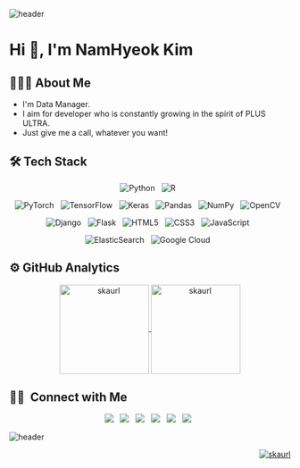 ![header](https://capsule-render.vercel.app/api?&color=B22222&type=waving&section=header&height=200&text=Kim%20NamHyeok&animation=fadeIn)

# Hi 👋, I'm NamHyeok Kim

## 👨🏻‍💻 About Me

- I'm Data Manager.
- I aim for developer who is constantly growing in the spirit of PLUS ULTRA.
- Just give me a call, whatever you want!

## 🛠 Tech Stack

<p align="center">
  <img alt="Python" src="https://img.shields.io/badge/python-%2314354C.svg?style=for-the-badge&logo=python&logoColor=white"/> &nbsp
  <img alt="R" src="https://img.shields.io/badge/r-%23276DC3.svg?style=for-the-badge&logo=r&logoColor=white"/> &nbsp
</p>
<p align="center">
  <img alt="PyTorch" src="https://img.shields.io/badge/PyTorch-%23EE4C2C.svg?style=for-the-badge&logo=PyTorch&logoColor=white"/> &nbsp
  <img alt="TensorFlow" src="https://img.shields.io/badge/TensorFlow-%23FF6F00.svg?style=for-the-badge&logo=TensorFlow&logoColor=white"/> &nbsp
  <img alt="Keras" src="https://img.shields.io/badge/Keras-%23D00000.svg?style=for-the-badge&logo=Keras&logoColor=white"/> &nbsp
  <img alt="Pandas" src="https://img.shields.io/badge/pandas-%23150458.svg?style=for-the-badge&logo=pandas&logoColor=white"/> &nbsp
  <img alt="NumPy" src="https://img.shields.io/badge/numpy-%23013243.svg?style=for-the-badge&logo=numpy&logoColor=white"/> &nbsp
  <img alt="OpenCV" src="https://img.shields.io/badge/opencv-%23white.svg?style=for-the-badge&logo=opencv&logoColor=white"/> &nbsp
</p>
<p align="center">
  <img alt="Django" src="https://img.shields.io/badge/django-%23092E20.svg?style=for-the-badge&logo=django&logoColor=white"/> &nbsp
  <img alt="Flask" src="https://img.shields.io/badge/flask-%23000.svg?style=for-the-badge&logo=flask&logoColor=white"/> &nbsp
  <img alt="HTML5" src="https://img.shields.io/badge/html5-%23E34F26.svg?style=for-the-badge&logo=html5&logoColor=white"/> &nbsp
  <img alt="CSS3" src="https://img.shields.io/badge/css3-%231572B6.svg?style=for-the-badge&logo=css3&logoColor=white"/> &nbsp
  <img alt="JavaScript" src="https://img.shields.io/badge/javascript-%23323330.svg?style=for-the-badge&logo=javascript&logoColor=%23F7DF1E"/> &nbsp
</p>
<p align="center">
  <img alt="ElasticSearch" src="https://img.shields.io/badge/-ElasticSearch-005571?style=for-the-badge&logo=elasticsearch"/> &nbsp
  <img alt="Google Cloud" src="https://img.shields.io/badge/GoogleCloud-%234285F4.svg?style=for-the-badge&logo=google-cloud&logoColor=white"/> &nbsp
</p>

## ⚙️ GitHub Analytics

<p align="center">
  <a href="https://github.com/skaurl">
    <img height="160em" src="https://github-readme-stats.vercel.app/api?username=skaurl&show_icons=true&theme=dark&count_private=true&include_all_commits=true&locale=en" alt="skaurl" align="center"/>
    <img height="160em" src="https://github-readme-streak-stats.herokuapp.com/?user=skaurl&theme=dark" alt="skaurl" align="center"/>
  </a>
</p>

## 🤝🏻 &nbsp;Connect with Me

<p align="center">
  <a href="mailto:dr_lunars@naver.com" target="_blank"><img src="https://img.shields.io/badge/Mail_1-2db400?style=for-the-badge&logo=Naver&logoColor=white"/></a> &nbsp
  <a href="mailto:knkk0807@hanyang.ac.kr" target="_blank"><img src="https://img.shields.io/badge/Mail_2-EA4335?style=for-the-badge&logo=Gmail&logoColor=white"/></a> &nbsp
  <a href="https://velog.io/@skaurl" target="_blank"><img src="https://img.shields.io/badge/Blog-20c997?style=for-the-badge&logo=Vimeo&logoColor=white"/></a> &nbsp
  <a href="https://www.kaggle.com/skaurl" target="_blank"><img src="https://img.shields.io/badge/Kaggle-20BEFF?style=for-the-badge&logo=Kaggle&logoColor=white"/></a> &nbsp
  <a href="https://www.linkedin.com/in/skaurl" target="_blank"><img src="https://img.shields.io/badge/LinkedIn-0A66C2?style=for-the-badge&logo=LinkedIn&logoColor=white"/></a> &nbsp
  <a href="https://github.com/skaurl/skaurl/blob/main/Resume.pdf" target="_blank"><img src="https://img.shields.io/badge/Resume-8ca1af?style=for-the-badge&logo=Read%20the%20Docs&logoColor=white"/></a> &nbsp
</p>

![header](https://capsule-render.vercel.app/api?&color=B22222&type=waving&section=footer)

<p align="right">
  <a href="https://github.com/skaurl">
    <img src="https://komarev.com/ghpvc/?username=skaurl&label=Views&color=B22222&style=flat-square" alt="skaurl"/>
  </a>
</p>
